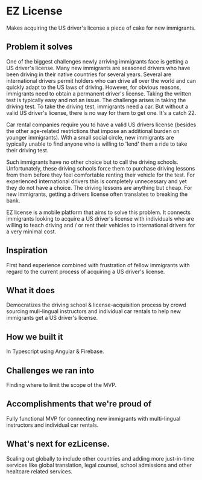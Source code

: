 # EZ License
Makes acquiring the US driver's license a piece of cake for new immigrants.

## Problem it solves


One of the biggest challenges newly arriving immigrants face is getting a US driver's license. Many new immigrants are seasoned drivers who have been driving in their native countries for several years. Several are international drivers permit holders who can drive all over the world and can quickly adapt to the US laws of driving. However, for obvious reasons, immigrants need to obtain a permanent driver's license. Taking the written test is typically easy and not an issue. The challenge arises in taking the driving test. To take the driving test, immigrants need a car. But without a valid US driver's license, there is no way for them to get one. It's a catch 22.

Car rental companies require you to have a valid US drivers license (besides the other age-related restrictions that impose an additional burden on younger immigrants). With a small social circle, new immigrants are typically unable to find anyone who is willing to 'lend' them a ride to take their driving test.

Such immigrants have no other choice but to call the driving schools. Unfortunately, these driving schools force them to purchase driving lessons from them before they feel comfortable renting their vehicle for the test. For experienced international drivers this is completely unnecessary and yet they do not have a choice. The driving lessons are anything but cheap. For new immigrants, getting a drivers license often translates to breaking the bank.

EZ license is a mobile platform that aims to solve this problem. It connects immigrants looking to acquire a US driver's license with individuals who are willing to teach driving and / or rent their vehicles to international drivers for a very minimal cost.


## Inspiration
First hand experience combined with frustration of fellow immigrants with regard to the current process of acquiring a US driver's license.

## What it does
Democratizes the driving school & license-acquisition process by crowd sourcing muli-lingual instructors and individual car rentals to help new immigrants get a US driver's license.

## How we built it
In Typescript using Angular & Firebase.

## Challenges we ran into
Finding where to limit the scope of the MVP.

## Accomplishments that we're proud of
Fully functional MVP for connecting new immigrants with multi-lingual instructors and individual car rentals.


## What's next for ezLicense.
Scaling out globally to include other countries and adding more just-in-time services like global translation, legal counsel, school admissions and other healtcare related services.




